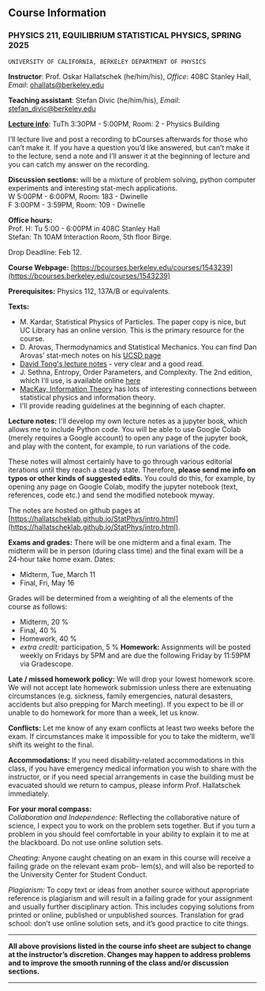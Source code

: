 ## Course Information

### PHYSICS 211, EQUILIBRIUM STATISTICAL PHYSICS, SPRING 2025

```
UNIVERSITY OF CALIFORNIA, BERKELEY DEPARTMENT OF PHYSICS
```
**Instructor**: Prof. Oskar Hallatschek (he/him/his), *Office*: 408C Stanley Hall, *Email*: ohallats@berkeley.edu 

**Teaching assistant**: Stefan Divic (he/him/his), *Email*: stefan_divic@berkeley.edu 

[**Lecture info**](https://classes.berkeley.edu/content/2025-spring-physics-211-001-lec-001): TuTh 3:30PM - 5:00PM, Room: 2 - Physics Building

I’ll lecture live and post a recording to bCourses afterwards for those who can’t make it. If you have a question you’d like answered, but can’t make it to the lecture, send a note and I’ll answer it at the beginning of lecture and you can catch my answer on the recording.

**Discussion sections:** will be a mixture of problem solving, python computer experiments and interesting stat-mech applications.\
W 5:00PM - 6:00PM, Room: 183 - Dwinelle \
F 3:00PM - 3:59PM, Room: 109 - Dwinelle

**Office hours:** \
Prof. H: Tu 5:00 - 6:00PM in 408C Stanley Hall\
Stefan: Th 10AM  Interaction Room, 5th floor Birge.

Drop Deadline: Feb 12.

**Course Webpage:** [https://bcourses.berkeley.edu/courses/1543239](https://bcourses.berkeley.edu/courses/1543239)

**Prerequisites:** Physics 112, 137A/B or equivalents.

**Texts:**

- M. Kardar, Statistical Physics of Particles. The paper copy is nice, but UC Library has an online version. This is the primary resource for the course.
- D. Arovas, Thermodynamics and Statistical Mechanics. You can find Dan Arovas’ stat-mech notes on his [UCSD page](https://courses.physics.ucsd.edu/2010/Spring/physics210a/LECTURES/210_COURSE.pdf)
- [David Tong's lecture notes](https://www.damtp.cam.ac.uk/user/tong/statphys.html) - very clear and a good read.  
- J. Sethna, Entropy, Order Parameters, and Complexity. The 2nd edition, which I'll use, is available online [here](https://sethna.lassp.cornell.edu/StatMech/)
- [MacKay, Information Theory](https://www.inference.org.uk/mackay/itila/book.html) has lots of interesting connections between statistical physics and information theory. 
- I'll provide reading guidelines at the beginning of each chapter. 

**Lecture notes:** I'll develop my own lecture notes as a jupyter book, which allows me to include Python code. You will be able to use Google Colab (merely requires a Google account) to open any page of the jupyter book, and play with the content, for example, to run variations of the code. 

These notes will almost certainly have to go through various editorial iterations until they reach a steady state. Therefore, **please send me info on typos or other kinds of suggested edits.** You could do this, for example, by opening any page on Google Colab, modify the jupyter notebook (text, references, code etc.) and send the modified notebook myway.

The notes are hosted on github pages at [https://hallatscheklab.github.io/StatPhys/intro.html](https://hallatscheklab.github.io/StatPhys/intro.html).

**Exams and grades:** There will be one midterm and a final exam. The midterm will be in person (during class time) and the final exam will be a 24-hour take home exam. Dates:

- Midterm, Tue, March 11 
- Final, Fri, May 16 

Grades will be determined from a weighting of all the elements of the course as follows:

- Midterm, 20 %
- Final, 40 %
- Homework, 40 %
- *extra credit:* participation, 5 %
**Homework:** Assignments will be posted weekly on Fridays by 5PM and are due the following Friday by 11:59PM via Gradescope.

**Late / missed homework policy:** We will drop your lowest homework score. We will not accept late homework submission unless there are extenuating circumstances (e.g. sickness, family emergencies, natural desasters, accidents but also prepping for March meeting). If you expect to be ill or unable to do homework for more than a week, let us know.

**Conflicts:** Let me know of any exam conflicts at least two weeks before the exam. If circumstances make it impossible
for you to take the midterm, we’ll shift its weight to the final.

**Accommodations:** If you need disability-related accommodations in this class, if you have emergency medical information you wish to share with the instructor, or if you need special arrangements in case the building must be evacuated should we return to campus, please inform Prof. Hallatschek immediately.

**For your moral compass:** \
*Collaboration and Independence:* Reflecting the collaborative nature of science, I expect you to work on the problem
sets together. But if you turn a problem in you should feel comfortable in your ability to explain it to me at the blackboard.
Do not use online solution sets.

*Cheating:* Anyone caught cheating on an exam in this course will receive a failing grade on the relevant exam prob-
lem(s), and will also be reported to the University Center for Student Conduct.

*Plagiarism:* To copy text or ideas from another source without appropriate reference is plagiarism and will result in a failing grade for your assignment and usually further disciplinary action. This includes copying solutions from printed
or online, published or unpublished sources. Translation for grad school: don’t use online solution sets, and it’s good practice to cite things.


-----------

**All above provisions listed in the course info sheet are subject to change at the instructor’s discretion. Changes may
happen to address problems and to improve the smooth running of the class and/or discussion sections.**

------------

